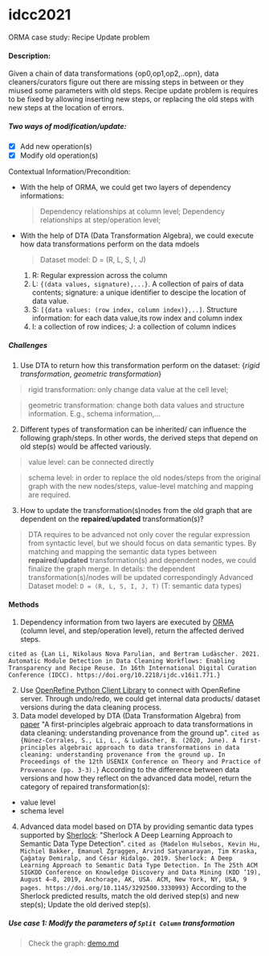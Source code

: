 # idcc2021

ORMA case study: Recipe Update problem

#### Description: 
Given a chain of data transformations {op0,op1,op2,..opn}, data cleaners/curators figure out there are missing steps in between or they miused some parameters with old steps. Recipe update problem is requires to be fixed by allowing inserting new steps, or replacing the old steps with new steps at the location of errors. 

##### Two ways of modification/update:
- [x] Add new operation(s)
- [x] Modify old operation(s)

Contextual Information/Precondition:

- With the help of ORMA, we could get two layers of dependency informations: 
   > Dependency relationships at column level;
   > Dependency relationships at step/operation level;
- With the help of DTA (Data Transformation Algebra), we could execute how data transformations perform on the data mdoels 
     > Dataset model:  D = (R, L, S, I, J)
     1. R: Regular expression across the column
     2. L: `{(data values, signature),...}`. A collection of pairs of data contents; signature: a unique identifier to descipe the location of data value. 
     3. S: `[{data values: (row index, column index)},..]`. Structure information: for each data value,its row index and column index
     4. I: a collection of row indices; J: a collection of column indices

##### Challenges
1. Use DTA to return how this transformation perform on the dataset: {*rigid transformation*, *geometric transformation*}
> rigid transformation: only change data value at the cell level;

> geometric transformation: change both data values and structure information. E.g., schema information,...
2. Different types of transformation can be inherited/ can influence the following graph/steps. In other words, the derived steps that depend on old step(s) would be affected variously. 
> value level: can be connected directly

> schema level: in order to replace the old nodes/steps from the original graph with the new nodes/steps, value-level matching and mapping are required. 
3. How to update the transformation(s)nodes from the old graph that are dependent on the **repaired**/**updated** transformation(s)?
> DTA requires to be advanced not only cover the regular expression from syntactic level, but we should focus on data semantic types. By matching and mapping the semantic data types between **repaired**/**updated** transformation(s) and dependent nodes, we could finalize the graph merge. 
In details: the dependent transformation(s)/nodes will be updated correspondingly
> Advanced Dataset model:  `D = (R, L, S, I, J, T)` (T: semantic data types) 

#### Methods
1. Dependency information from two layers are executed by [ORMA](https://doi.org/10.2218/ijdc.v16i1.771) (column level, and step/operation level), return the affected derived steps.

`cited as {Lan Li, Nikolaus Nova Parulian, and Bertram Ludäscher. 2021. Automatic Module
Detection in Data Cleaning Workflows: Enabling Transparency and Recipe Reuse. In 16th International Digital Curation Conference (IDCC). https://doi.org/10.2218/ijdc.v16i1.771.}`

2. Use [OpenRefine Python Client Library](https://github.com/LanLi2017/OpenRefineClientPy3) to connect with OpenRefine server. Through undo/redo, we could get internal data products/ dataset versions during the data cleaning process. 
3. Data model developed by DTA (Data Transformation Algebra) from [paper](https://www.usenix.org/system/files/tapp2020-paper-nunez-corrales.pdf) "A first-principles algebraic approach to data transformations in data cleaning: understanding provenance from the ground up". 
`cited as {Núnez-Corrales, S., Li, L., & Ludäscher, B. (2020, June). A first-principles algebraic approach to data transformations in data cleaning: understanding provenance from the ground up. In Proceedings of the 12th USENIX Conference on Theory and Practice of Provenance (pp. 3-3).}`
According to the difference between data versions and how they reflect on the advanced data model, return the category of repaired transformation(s):
- value level
- schema level 
4. Advanced data model based on DTA by providing semantic data types supported by [Sherlock](https://github.com/mitmedialab/sherlock-project): "Sherlock
A Deep Learning Approach to Semantic Data Type Detection".
`cited as {Madelon Hulsebos, Kevin Hu, Michiel Bakker, Emanuel Zgraggen, Arvind Satyanarayan, Tim Kraska, Çağatay Demiralp, and César Hidalgo. 2019. Sherlock: A Deep Learning Approach to Semantic Data Type Detection. In The 25th ACM SIGKDD Conference on Knowledge Discovery and Data Mining (KDD ’19), August 4–8, 2019, Anchorage, AK, USA. ACM, New York, NY, USA, 9 pages. https://doi.org/10.1145/3292500.3330993}`
According to the Sherlock predicted results, match the old derived step(s) and new step(s); Update the old derived step(s).

##### Use case 1: Modify the parameters of `Split Column` transformation
> Check the graph: [demo.md](https://github.com/idaks/ORMA-IDCC-2021/blob/model-analysis/demo.md)

